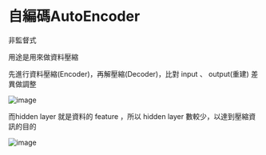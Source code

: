 自編碼AutoEncoder
=====================================================
<p>非監督式</p>
<p>用途是用來做資料壓縮</p>
<p>先進行資料壓縮(Encoder)，再解壓縮(Decoder)，比對 input 、 output(重建) 差異做調整</p>

![image](https://github.com/cbc106013/DL-Study-Notes/blob/master/AutoEncoders/autoencoder0.PNG)

<p>而hidden layer 就是資料的 feature ，所以 hidden layer 數較少，以達到壓縮資訊的目的</p>

![image](https://github.com/cbc106013/DL-Study-Notes/blob/master/AutoEncoders/autoencoder1.PNG)

